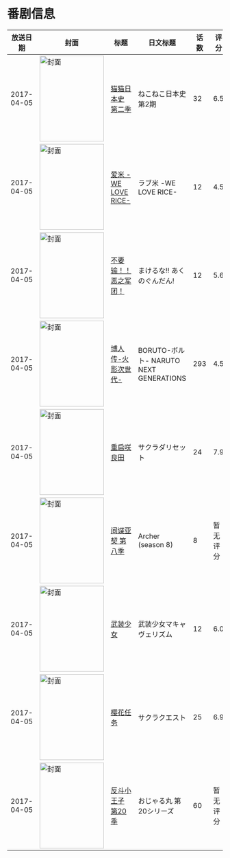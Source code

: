 # 番剧信息

|放送日期|封面|标题|日文标题|话数|评分|评分人数|
|---|---|---|---|---|---|---|
|2017-04-05|<img src="https://lain.bgm.tv/pic/cover/c/5b/81/211114_Dq8HL.jpg" alt="封面" style="width:150px;height:200px;object-fit:cover;">|[猫猫日本史 第二季](https://bangumi.tv/subject/211114)|ねこねこ日本史 第2期|32|6.5|11人评分|
|2017-04-05|<img src="https://lain.bgm.tv/pic/cover/c/ca/21/198598_f3FSH.jpg" alt="封面" style="width:150px;height:200px;object-fit:cover;">|[爱米 -WE LOVE RICE-](https://bangumi.tv/subject/198598)|ラブ米 -WE LOVE RICE-|12|4.5|52人评分|
|2017-04-05|<img src="https://lain.bgm.tv/pic/cover/c/c2/1e/208513_5rz3M.jpg" alt="封面" style="width:150px;height:200px;object-fit:cover;">|[不要输！！恶之军团！](https://bangumi.tv/subject/208513)|まけるな!! あくのぐんだん!|12|5.6|164人评分|
|2017-04-05|<img src="https://lain.bgm.tv/pic/cover/c/70/65/202661_Xx5X3.jpg" alt="封面" style="width:150px;height:200px;object-fit:cover;">|[博人传-火影次世代-](https://bangumi.tv/subject/202661)|BORUTO-ボルト- NARUTO NEXT GENERATIONS|293|4.5|1444人评分|
|2017-04-05|<img src="https://lain.bgm.tv/pic/cover/c/b1/c7/193378_KgztF.jpg" alt="封面" style="width:150px;height:200px;object-fit:cover;">|[重启咲良田](https://bangumi.tv/subject/193378)|サクラダリセット|24|7.9|7123人评分|
|2017-04-05|<img src="https://lain.bgm.tv/pic/cover/c/9b/a5/213290_z8oTt.jpg" alt="封面" style="width:150px;height:200px;object-fit:cover;">|[间谍亚契 第八季](https://bangumi.tv/subject/213290)|Archer (season 8)|8|暂无评分|少于10人评分|
|2017-04-05|<img src="https://lain.bgm.tv/pic/cover/c/c6/8c/185562_2DkVC.jpg" alt="封面" style="width:150px;height:200px;object-fit:cover;">|[武装少女](https://bangumi.tv/subject/185562)|武装少女マキャヴェリズム|12|6.0|1851人评分|
|2017-04-05|<img src="https://lain.bgm.tv/pic/cover/c/15/bd/200547_rfV5Y.jpg" alt="封面" style="width:150px;height:200px;object-fit:cover;">|[樱花任务](https://bangumi.tv/subject/200547)|サクラクエスト|25|6.9|3283人评分|
|2017-04-05|<img src="https://lain.bgm.tv/pic/cover/c/ce/04/416210_u8l11.jpg" alt="封面" style="width:150px;height:200px;object-fit:cover;">|[反斗小王子 第20季](https://bangumi.tv/subject/416210)|おじゃる丸 第20シリーズ|60|暂无评分|少于10人评分|
